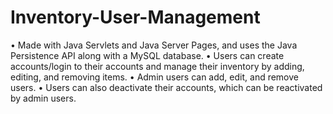 # Inventory-User-Management
• Made with Java Servlets and Java Server Pages, and uses the Java 
Persistence API along with a MySQL database.
• Users can create accounts/login to their accounts and manage 
their inventory by adding, editing, and removing items.
• Admin users can add, edit, and remove users.
• Users can also deactivate their accounts, which can be reactivated 
by admin users.
